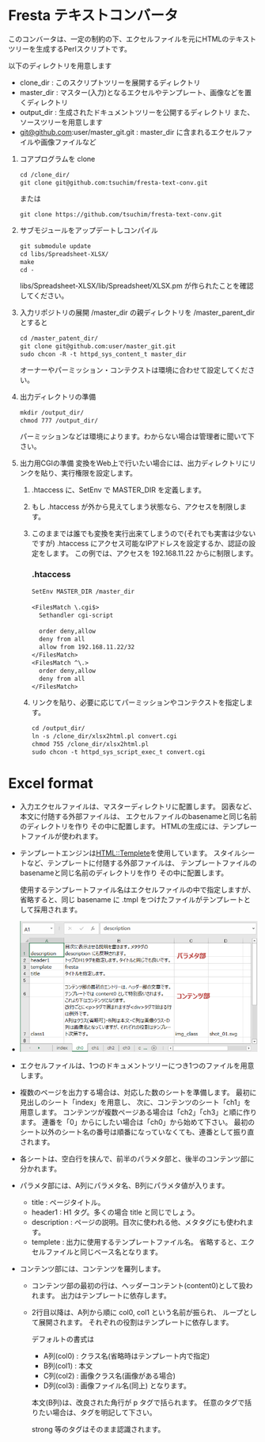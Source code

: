 # Fresta テキストコンバータ
このコンバータは、一定の制約の下、エクセルファイルを元にHTMLのテキストツリーを生成するPerlスクリプトです。

以下のディレクトリを用意します
- clone_dir : このスクリプトツリーを展開するディレクトリ
- master_dir : マスター(入力)となるエクセルやテンプレート、画像などを置くディレクトリ
- output_dir : 生成されたドキュメントツリーを公開するディレクトリ
また、ソースツリーを用意します
- git@github.com:user/master_git.git : master_dir に含まれるエクセルファイルや画像ファイルなど

1. コアプログラムを clone
   ~~~
   cd /clone_dir/
   git clone git@github.com:tsuchim/fresta-text-conv.git
   ~~~
   または
   ~~~
   git clone https://github.com/tsuchim/fresta-text-conv.git
   ~~~

1. サブモジュールをアップデートしコンパイル
   ~~~
   git submodule update
   cd libs/Spreadsheet-XLSX/
   make
   cd -
   ~~~
   libs/Spreadsheet-XLSX/lib/Spreadsheet/XLSX.pm
   が作られたことを確認してください。


1. 入力リポジトリの展開
   /master_dir の親ディレクトリを /master_parent_dir とすると
   ~~~
   cd /master_patent_dir/
   git clone git@github.com:user/master_git.git
   sudo chcon -R -t httpd_sys_content_t master_dir
   ~~~
   オーナーやパーミッション・コンテクストは環境に合わせて設定してください。

1. 出力ディレクトリの準備
   ~~~
   mkdir /output_dir/
   chmod 777 /output_dir/
   ~~~
   パーミッションなどは環境によります。わからない場合は管理者に聞いて下さい。
   
1. 出力用CGIの準備
   変換をWeb上で行いたい場合には、出力ディレクトリにリンクを貼り、実行権限を設定します。
   1. .htaccess に、SetEnv で MASTER_DIR を定義します。
   1. もし .htaccess が外から見えてしまう状態なら、アクセスを制限します。
   1. このままでは誰でも変換を実行出来てしまうので(それでも実害は少ないですが)
      .htaccess にアクセス可能なIPアドレスを設定するか、認証の設定をします。
      この例では、アクセスを 192.168.11.22 からに制限します。
      
      ### .htaccess
      ~~~
      SetEnv MASTER_DIR /master_dir
      
      <FilesMatch \.cgi$>
        Sethandler cgi-script
      
        order deny,allow
        deny from all
        allow from 192.168.11.22/32
      </FilesMatch>
      <FilesMatch ^\.>
        order deny,allow
        deny from all
      </FilesMatch>
      ~~~

   1. リンクを貼り、必要に応じてパーミッションやコンテクストを指定します。
      ~~~
      cd /output_dir/
      ln -s /clone_dir/xlsx2html.pl convert.cgi
      chmod 755 /clone_dir/xlsx2html.pl
      sudo chcon -t httpd_sys_script_exec_t convert.cgi
      ~~~

# Excel format
- 入力エクセルファイルは、マスターディレクトリに配置します。
  図表など、本文に付随する外部ファイルは、
  エクセルファイルのbasenameと同じ名前のディレクトリを作り
  その中に配置します。
  HTMLの生成には、テンプレートファイルが使われます。

- テンプレートエンジンは[HTML::Templete](https://metacpan.org/pod/HTML::Template)を使用しています。
  スタイルシートなど、テンプレートに付随する外部ファイルは、
  テンプレートファイルのbasenameと同じ名前のディレクトリを作り
  その中に配置します。

  使用するテンプレートファイル名はエクセルファイルの中で指定しますが、
  省略すると、同じ basename に .tmpl をつけたファイルがテンプレートとして採用されます。

- <a href="doc/excel_sc_1.png"><img src="doc/excel_sc_1.png" alt="エクセルファイル見本"></a>
- エクセルファイルは、1つのドキュメントツリーにつき1つのファイルを用意します。

- 複数のページを出力する場合は、対応した数のシートを準備します。
  最初に見出しのシート「index」を用意し、
  次に、コンテンツのシート「ch1」を用意します。
  コンテンツが複数ページある場合は「ch2」「ch3」と順に作ります。
  連番を「0」からにしたい場合は「ch0」から始めて下さい。
  最初のシート以外のシート名の番号は順番になっていなくても、連番として振り直されます。

- 各シートは、空白行を挟んで、前半のパラメタ部と、後半のコンテンツ部に分かれます。

- パラメタ部には、A列にパラメタ名、B列にパラメタ値が入ります。
  - title : ページタイトル。
  - header1 : H1 タグ。多くの場合 title と同じでしょう。
  - description : ページの説明。目次に使われる他、メタタグにも使われます。
  - templete : 出力に使用するテンプレートファイル名。
    省略すると、エクセルファイルと同じベース名となります。

- コンテンツ部には、コンテンツを羅列します。
  - コンテンツ部の最初の行は、ヘッダーコンテント(content0)として扱われます。
    出力はテンプレートに依存します。
    
  - 2行目以降は、A列から順に col0, col1 という名前が振られ、
    ループとして展開されます。
    それぞれの役割はテンプレートに依存します。

    デフォルトの書式は
      - A列(col0) : クラス名(省略時はテンプレート内で指定)
      - B列(col1) : 本文
      - C列(col2) : 画像クラス名(画像がある場合)
      - D列(col3) : 画像ファイル名(同上)
    となります。

    本文(B列)は、改良された角行が p タグで括られます。
    任意のタグで括りたい場合は、タグを明記して下さい。

    strong 等のタグはそのまま認識されます。

